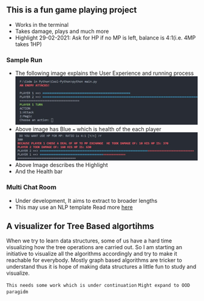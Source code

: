 ## This is a fun game playing project
* Works in the terminal
* Takes damage, plays and much more
* Highlight 29-02-2021: Ask for HP if no MP is left, balance is 4:1(i.e. 4MP takes 1HP)

### Sample Run
* The following image explains the User Experience and running process
![Sample Run](Sample_run.JPG "Sample Run")
* Above image has Blue ``=`` which is health of the each player
![Sample Run 2](Deal_150.JPG "Sample Run 2")
* Above Image describes the Highlight
* And the Health bar

### Multi Chat Room
* Under development, It aims to extract to broader lengths
* This may use an NLP template
Read more [here](Multi_chat_room/Readme.md)

## A visualizer for Tree Based algortihms
When we try to learn data structures, some of us have a hard time visualizing how the tree operations are carried out. So I am starting an initiative to visualize all the algorithms accordingly and try to make it reachable for everybody. Mostly graph based algorithms are tricker to understand thus it is hope of making data structures a little fun to study and visualize.

`This needs some work which is under continuation`
`Might expand to OOD paragidm`